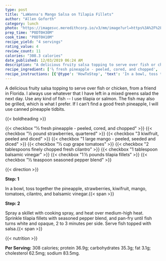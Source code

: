 ```yaml
---
type: post
title: "LaWanna's Mango Salsa on Tilapia Fillets"
author: "Allen Goforth"
category: lunch
photo: "https://imagesvc.meredithcorp.io/v3/mm/image?url=https%3A%2F%2Fimages.media-allrecipes.com%2Fuserphotos%2F7823058.jpg"
prep_time: "P0DT0H30M"
cook_time: "P0DT0H10M"
recipe_yield: "4 servings"
rating_value: 4
review_count: 11
calories: "308.3 calories"
date_published: 12/03/2019 06:24 AM
description: "A delicious fruity salsa topping to serve over fish or chicken, from a friend in Florida.  I always use whatever that I have left in a mixed greens salad the next day. Use any kind of fish -- I use tilapia or salmon. The fish may also be grilled, which is what I prefer. If I can't find a good fresh pineapple, I will use canned pineapple tidbits."
recipe_ingredient: ['½ fresh pineapple - peeled, cored, and chopped', '½ pound strawberries, quartered', '3 kiwifruit, peeled and diced', '1 large mango - peeled, seeded and diced', '½ cup grape tomatoes', '2 tablespoons finely chopped fresh cilantro', '1 tablespoon balsamic vinegar', '1\u2009½ pounds tilapia fillets', '½ teaspoon seasoned pepper blend']
recipe_instructions: [{'@type': 'HowToStep', 'text': 'In a bowl, toss together the pineapple, strawberries, kiwifruit, mango, tomatoes, cilantro, and balsamic vinegar.\n'}, {'@type': 'HowToStep', 'text': 'Spray a skillet with cooking spray, and heat over medium-high heat. Sprinkle tilapia fillets with seasoned pepper blend, and pan-fry until fish turns white and opaque, 2 to 3 minutes per side. Serve fish topped with salsa.\n'}]
---
```


A delicious fruity salsa topping to serve over fish or chicken, from a friend in Florida.  I always use whatever that I have left in a mixed greens salad the next day. Use any kind of fish -- I use tilapia or salmon. The fish may also be grilled, which is what I prefer. If I can't find a good fresh pineapple, I will use canned pineapple tidbits. 

{{< boldheading >}}

{{< checkbox "½  fresh pineapple - peeled, cored, and chopped" >}}
{{< checkbox "½ pound strawberries, quartered" >}}
{{< checkbox "3  kiwifruit, peeled and diced" >}}
{{< checkbox "1 large mango - peeled, seeded and diced" >}}
{{< checkbox "½ cup grape tomatoes" >}}
{{< checkbox "2 tablespoons finely chopped fresh cilantro" >}}
{{< checkbox "1 tablespoon balsamic vinegar" >}}
{{< checkbox "1 ½ pounds tilapia fillets" >}}
{{< checkbox "½ teaspoon seasoned pepper blend" >}}


{{< direction >}}

**Step: 1**

In a bowl, toss together the pineapple, strawberries, kiwifruit, mango, tomatoes, cilantro, and balsamic vinegar.{{< span >}}

**Step: 2**

Spray a skillet with cooking spray, and heat over medium-high heat. Sprinkle tilapia fillets with seasoned pepper blend, and pan-fry until fish turns white and opaque, 2 to 3 minutes per side. Serve fish topped with salsa.{{< span >}}

{{< nutrition >}}

**Per Serving:** 308 calories; protein 36.9g; carbohydrates 35.3g; fat 3.1g; cholesterol 62.5mg; sodium 83.5mg.